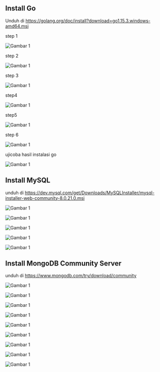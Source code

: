 ## Install Go

Unduh di https://golang.org/doc/install?download=go1.15.3.windows-amd64.msi

step 1


![Gambar 1](./go1.png)


step 2


![Gambar 1](./go2.png)


step 3


![Gambar 1](./go3.png)


step4


![Gambar 1](./go4.png)


step5


![Gambar 1](./go5.png)


step 6


![Gambar 1](./go6.png)


ujicoba hasil instalasi go


![Gambar 1](./go7.png)


## Install MySQL


unduh di  https://dev.mysql.com/get/Downloads/MySQLInstaller/mysql-installer-web-community-8.0.21.0.msi


![Gambar 1](./mysql1.png)


![Gambar 1](./mysql2.png)


![Gambar 1](./mysql3.png)


![Gambar 1](./mysql4.png)


![Gambar 1](./mysql5.png)


## Install MongoDB Community Server

unduh di https://www.mongodb.com/try/download/community


![Gambar 1](./mongo1.png)


![Gambar 1](./mongo2.png)


![Gambar 1](./mongo3.png)


![Gambar 1](./mongo4.png)


![Gambar 1](./mongo5.png)


![Gambar 1](./mongo6.png)


![Gambar 1](./mongo7.png)


![Gambar 1](./mongo8.png)


![Gambar 1](./mongo9.png)







